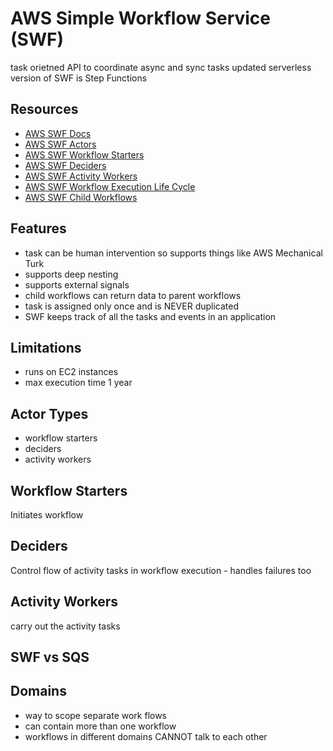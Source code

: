 # AWS Simple Workflow Service (SWF)

task orietned API to coordinate async and sync tasks
updated serverless version of SWF is Step Functions

## Resources

- [AWS SWF Docs](https://docs.aws.amazon.com/amazonswf/latest/developerguide/swf-welcome.html)
- [AWS SWF Actors](https://docs.aws.amazon.com/amazonswf/latest/developerguide/swf-dev-actors.html)
- [AWS SWF Workflow Starters](https://docs.aws.amazon.com/amazonswf/latest/developerguide/swf-dev-actors.html#swf-dev-actors-starters)
- [AWS SWF Deciders](https://docs.aws.amazon.com/amazonswf/latest/developerguide/swf-dev-actors.html#swf-dev-actors-deciders)
- [AWS SWF Activity Workers](https://docs.aws.amazon.com/amazonswf/latest/developerguide/swf-dev-actors.html#swf-dev-actors-activities)
- [AWS SWF Workflow Execution Life Cycle](https://docs.aws.amazon.com/amazonswf/latest/developerguide/swf-dev-workflow-exec-lifecycle.html)
- [AWS SWF Child Workflows](https://docs.aws.amazon.com/amazonswf/latest/developerguide/swf-dev-adv-child-workflows.html)

## Features

- task can be human intervention so supports things like AWS Mechanical Turk
- supports deep nesting
- supports external signals
- child workflows can return data to parent workflows
- task is assigned only once and is NEVER duplicated
- SWF keeps track of all the tasks and events in an application

## Limitations

- runs on EC2 instances
- max execution time 1 year

## Actor Types

- workflow starters
- deciders
- activity workers

## Workflow Starters

Initiates workflow

## Deciders

Control flow of activity tasks in workflow execution - handles failures too

## Activity Workers

carry out the activity tasks

## SWF vs SQS


## Domains
- way to scope separate work flows
- can contain more than one workflow
- workflows in different domains CANNOT talk to each other
